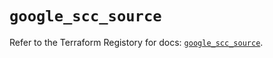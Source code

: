 # `google_scc_source`

Refer to the Terraform Registory for docs: [`google_scc_source`](https://registry.terraform.io/providers/hashicorp/google-beta/5.9.0/docs/resources/google_scc_source).
